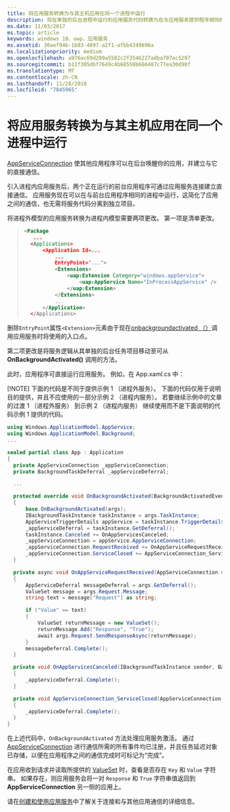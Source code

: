 ```yaml
---
title: 将应用服务转换为与其主机应用在同一个进程中运行
description: 将在单独的后台进程中运行的应用服务代码转换为在与应用服务提供程序相同的进程中运行的代码。
ms.date: 11/03/2017
ms.topic: article
keywords: windows 10，uwp，应用服务
ms.assetid: 30aef94b-1b83-4897-a2f1-afbb4349696a
ms.localizationpriority: medium
ms.openlocfilehash: a976ac69d289a5582c2f3546227adba707ac5297
ms.sourcegitcommit: b11f305dbf7649c4b68550b666487c77ea30d98f
ms.translationtype: MT
ms.contentlocale: zh-CN
ms.lasthandoff: 11/28/2018
ms.locfileid: "7845965"
---
```

# <a name="convert-an-app-service-to-run-in-the-same-process-as-its-host-app"></a>将应用服务转换为与其主机应用在同一个进程中运行

[AppServiceConnection](https://msdn.microsoft.com/library/windows/apps/windows.applicationmodel.appservice.appserviceconnection.aspx) 使其他应用程序可以在后台唤醒你的应用，并建立与它的直接通信。

引入进程内应用服务后，两个正在运行的前台应用程序可通过应用服务连接建立直接通信。 应用服务现在可以在与前台应用程序相同的进程中运行，这简化了应用之间的通信，也无需将服务代码分离到独立项目。

将进程外模型的应用服务转换为进程内模型需要两项更改。 第一项是清单更改。

> ```xml
> <Package
>    ...
>   <Applications>
>       <Application Id=...
>           ...
>           EntryPoint="...">
>           <Extensions>
>               <uap:Extension Category="windows.appService">
>                   <uap:AppService Name="InProcessAppService" />
>               </uap:Extension>
>           </Extensions>
>           ...
>       </Application>
>   </Applications>
> ```

删除`EntryPoint`属性`<Extension>`元素由于现在[onbackgroundactivated （）](https://msdn.microsoft.com/library/windows/apps/windows.ui.xaml.application.onbackgroundactivated.aspx)调用应用服务时将使用的入口点。

第二项更改是将服务逻辑从其单独的后台任务项目移动至可从 **OnBackgroundActivated()** 调用的方法。

此时，应用程序可直接运行应用服务。 例如，在 App.xaml.cs 中：

[!NOTE] 下面的代码是不同于提供示例 1 （进程外服务）。 下面的代码仅用于说明目的提供，并且不应使用的一部分示例 2 （进程内服务）。  若要继续示例中的文章的过渡 1 （进程外服务） 到示例 2 （进程内服务） 继续使用而不是下面说明的代码示例 1 提供的代码。

``` cs
using Windows.ApplicationModel.AppService;
using Windows.ApplicationModel.Background;
...

sealed partial class App : Application
{
  private AppServiceConnection _appServiceConnection;
  private BackgroundTaskDeferral _appServiceDeferral;

  ...

  protected override void OnBackgroundActivated(BackgroundActivatedEventArgs args)
  {
      base.OnBackgroundActivated(args);
      IBackgroundTaskInstance taskInstance = args.TaskInstance;
      AppServiceTriggerDetails appService = taskInstance.TriggerDetails as AppServiceTriggerDetails;
      _appServiceDeferral = taskInstance.GetDeferral();
      taskInstance.Canceled += OnAppServicesCanceled;
      _appServiceConnection = appService.AppServiceConnection;
      _appServiceConnection.RequestReceived += OnAppServiceRequestReceived;
      _appServiceConnection.ServiceClosed += AppServiceConnection_ServiceClosed;
  }

  private async void OnAppServiceRequestReceived(AppServiceConnection sender, AppServiceRequestReceivedEventArgs args)
  {
      AppServiceDeferral messageDeferral = args.GetDeferral();
      ValueSet message = args.Request.Message;
      string text = message["Request"] as string;

      if ("Value" == text)
      {
          ValueSet returnMessage = new ValueSet();
          returnMessage.Add("Response", "True");
          await args.Request.SendResponseAsync(returnMessage);
      }
      messageDeferral.Complete();
  }

  private void OnAppServicesCanceled(IBackgroundTaskInstance sender, BackgroundTaskCancellationReason reason)
  {
      _appServiceDeferral.Complete();
  }

  private void AppServiceConnection_ServiceClosed(AppServiceConnection sender, AppServiceClosedEventArgs args)
  {
      _appServiceDeferral.Complete();
  }
}
```

在上述代码中，`OnBackgroundActivated` 方法处理应用服务激活。 通过 [AppServiceConnection](https://msdn.microsoft.com/library/windows/apps/windows.applicationmodel.appservice.appserviceconnection.aspx) 进行通信所需的所有事件均已注册，并且任务延迟对象已存储，以便在应用程序之间的通信完成时可标记为“完成”。

在应用收到请求并读取所提供的 [ValueSet](https://msdn.microsoft.com/library/windows/apps/windows.foundation.collections.valueset.aspx) 时，查看是否存在 `Key` 和 `Value` 字符串。 如果存在，则应用服务会将一对 `Response` 和 `True` 字符串值返回到 **AppServiceConnection** 另一侧的应用上。

请在[创建和使用应用服务](https://msdn.microsoft.com/windows/uwp/launch-resume/how-to-create-and-consume-an-app-service?f=255&MSPPError=-2147217396)中了解关于连接和与其他应用通信的详细信息。
